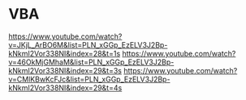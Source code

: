 # VBA

https://www.youtube.com/watch?v=JKjL_ArBO6M&list=PLN_xGGp_EzELV3J2Bp-kNkmI2Vor338NI&index=28&t=1s
https://www.youtube.com/watch?v=46OkMjGMhaM&list=PLN_xGGp_EzELV3J2Bp-kNkmI2Vor338NI&index=29&t=3s
https://www.youtube.com/watch?v=CMlKBwKcFJc&list=PLN_xGGp_EzELV3J2Bp-kNkmI2Vor338NI&index=29&t=4s
